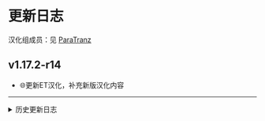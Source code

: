 # 更新日志

汉化组成员：见 [ParaTranz](https://paratranz.cn/projects/5342/members)

## v1.17.2-r14

- 🌐更新ET汉化，补充新版汉化内容

---

<details><summary>历史更新日志</summary>

## v1.17.2-pre14

- ❗注意，本次更新为预发布版，存在部分新内容未汉化，如有不便请见谅
- 🌐更新原版汉化，适配 v1.37
- 🌐更新ET汉化，适配 v1.17.2

## v1.16.1-r13

- 🎇祝各位五一快乐！
- 🌐更新原版汉化
- 🌐更新ET汉化（没什么更新）
- ✍️更新地图字体，增加更多字符

## v1.16.1-r12

- 🎇祝各位新年快乐！
- 🌐更新原版汉化
- 🌐更新ET汉化——泰文化人名，补充其他部分人名本地化

## v1.16.1-r11

- 🌐更新原版汉化
- 🌐更新ET汉化

## v1.16.1-r10

- 🌐更新原版汉化
- 🌐更新ET汉化
- 🔧修复可能存在的崩溃问题

## v1.16.0-r9

- 🌐更新原版汉化
- 🌐更新ET汉化
- ✍️更新地图字体
- 🎇欢迎新的翻译成员：@fatyu101

## v1.16.0-r8

- 🌐更新ET汉化，适配 ET v1.16.0
- 🌐更新原版汉化，适配 EU4 v1.36.0

## v1.15.4-r7

- 🌐更新ET汉化
- 🌐更新原版汉化
- 🎇欢迎新的翻译成员：@cielow

## v1.15.4-r6

- 🌐适配EU4 v1.35.5
- 🌐更新ET汉化
- 🌐更新原版汉化——感谢52汉化组的无私奉献！
- 🎇欢迎新的翻译成员：@areukiiiddingme

## v1.15.4-r5

- 🌐更新ET汉化
- 🌐更新原版汉化——感谢52汉化组的无私奉献！
- 🎇欢迎新的翻译成员：@ESOSK

## v1.15.4-r4

- 🌐更新ET汉化，适配ET v1.15.4 & EU4 v1.35.3

## v1.15.3-r3

- 🌐更新ET汉化，适配ET v1.15.3 & EU4 v1.35.3
- 🌐更新原版汉化——感谢52汉化组的无私奉献！
- ✍️更新地图字体：补充缺字

## v1.15.1-r2

- 🌐更新ET汉化
- 🌐更新原版汉化——感谢52汉化组的无私奉献！
- ✍️更新地图字体：补充缺字

## v1.15.1-r1

- 🎇ETCLP 的第一个正式版！（是的，之前的都是测试版……）
- 🌐更新ET汉化
- 🌐更新原版汉化——感谢52汉化组的无私奉献！
- ✍️更新地图字体：补充缺字

## v1.14.4-b16

- 🌐更新汉化
- ↘本次汉化更新补完了国家理念汉化，更新了部分动态地名及文化人名的汉化
- ✍️更新地图字体：补充缺字
- 🎇欢迎新的翻译成员：@SphinX1633

## v1.14.4-b15

- 🔧修复可能存在的崩溃问题
- 🌐更新汉化
- 🎇欢迎新的翻译成员：@VoidLemon （虛白Lemon）

## v1.14.4-b14

又又是个小更新。

- 🌐更新汉化
- ↘本次汉化更新主要包括部分国家理念和动态地名的汉化
- ✍️更新地图字体：补充缺字
- 🎇欢迎新的翻译成员：@Chiangkaisheck （止波里）

## v1.14.4-b13

又是个小更新。

- 🌐更新汉化
- ↘本次汉化更新主要包括部分国家理念和动态地名的汉化
- ✍️更新地图字体：补充缺字（邽）
- 🎇欢迎新的翻译成员：@Kar0606

## v1.14.4-b12

只是个小更新。

- 🌐更新汉化
- ✍️更新地图字体：「方正北魏楷书」 => 「方正公文楷体」
- 🖼️更新缩略图

## v1.14.4-b11

- ❗**本模组自此版本改为 ET 的附属子模组，即你需要安装并启用 ET 本体才可游玩。***!你还需要将 ET 的顺序置于本模组之前!*
- 🌐更新汉化
- ↘本次汉化更新主要包括任务树与国家理念，及动态地名的部分汉化，进度可至 [ParaTranz](https://paratranz.cn/projects/5342/) 查看
- ↘其他的一些本地化修正
- 🎇欢迎新的翻译成员：@Cloudflipper

## v1.14.4-b10

- 🎇新春快乐！本模组在创意工坊上达成破千订阅，谢谢大家支持！
- ✍️更新地图字体
- 🌐更新汉化
- ↘本次汉化更新主要包括任务树与国家理念的部分汉化，进度可至 [ParaTranz](https://paratranz.cn/projects/5342/) 查看
- ↘其他的一些本地化修正
- 🎇欢迎新的翻译成员：@CHuang227 , @Fritzwang , @15910637182 , @IsaacChen0527 , @zhuxizheng , @Observl

## v1.14.4-b9

- 🌐更新汉化
- ↘本次汉化更新主要包括任务树与国家理念的部分汉化，进度可至 [ParaTranz](https://paratranz.cn/projects/5342/) 查看
- 🎇欢迎新的翻译成员 @Zhujianfei1

## v1.14.4-b8

- 🌐更新汉化
- ↘本次汉化更新主要包括任务树与国家理念的部分汉化，进度可至 [ParaTranz](https://paratranz.cn/projects/5342/) 查看
- 🖼️更新缩略图
- ✏️更改模组名：由「Extended Timeline Chinese Localisation Project | 延长时间线中文汉化计划」改为「延长时间线汉化计划－Extended Timeline Chinese Localisation Project」

## v1.14.4-b7

- 🌐更新汉化
- ↘本次更新包括一大堆人名汉化，基本覆盖了汉语国家

## v1.14.4-b6

- 🌐更新汉化-2023年1月4日

## v1.14.4-b5

- 🌐更新汉化-2023年1月3日
- 🎇欢迎新的翻译成员 @shuaichao189

## v1.14.4-b4

- 🔧修复崩溃问题
- 🌐更新汉化

## v1.14.3-b1

- 🎇初次发布

</details>
